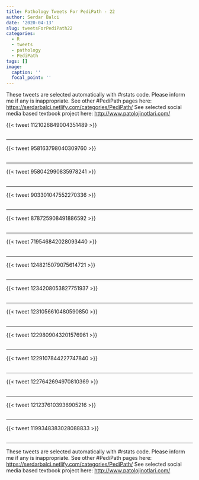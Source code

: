 ```yaml
---
title: Pathology Tweets For PediPath - 22
author: Serdar Balci
date: '2020-04-13'
slug: tweetsForPediPath22
categories:
  - R
  - tweets
  - pathology
  - PediPath
tags: []
image:
  caption: ''
  focal_point: ''
---
```



These tweets are selected automatically with #rstats code. Please inform me if any is inappropriate.
See other #PediPath pages here: https://serdarbalci.netlify.com/categories/PediPath/ 
See selected social media based textbook project here: http://www.patolojinotlari.com/

{{< tweet 1121026849004351489 >}}
<br>
<br>
<hr>
{{< tweet 958163798040309760 >}}
<br>
<br>
<hr>
{{< tweet 958042990835978241 >}}
<br>
<br>
<hr>
{{< tweet 903301047552270336 >}}
<br>
<br>
<hr>
{{< tweet 878725908491886592 >}}
<br>
<br>
<hr>
{{< tweet 719546842028093440 >}}
<br>
<br>
<hr>
{{< tweet 1248215079075614721 >}}
<br>
<br>
<hr>
{{< tweet 1234208053827751937 >}}
<br>
<br>
<hr>
{{< tweet 1231056610480590850 >}}
<br>
<br>
<hr>
{{< tweet 1229809043201576961 >}}
<br>
<br>
<hr>
{{< tweet 1229107844227747840 >}}
<br>
<br>
<hr>
{{< tweet 1227642694970810369 >}}
<br>
<br>
<hr>
{{< tweet 1212376103936905216 >}}
<br>
<br>
<hr>
{{< tweet 1199348383028088833 >}}
<br>
<br>
<hr>


These tweets are selected automatically with #rstats code. Please inform me if any is inappropriate.
See other #PediPath pages here: https://serdarbalci.netlify.com/categories/PediPath/ 
See selected social media based textbook project here: http://www.patolojinotlari.com/
